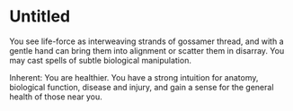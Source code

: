 # Untitled

You see life-force as interweaving strands of gossamer thread, and with a gentle hand can bring them into alignment or scatter them in disarray. You may cast spells of subtle biological manipulation.

Inherent: You are healthier. You have a strong intuition for anatomy, biological function, disease and injury, and gain a sense for the general health of those near you.